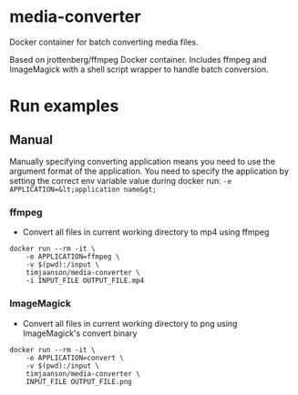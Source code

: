 # media-converter
Docker container for batch converting media files.

Based on jrottenberg/ffmpeg Docker container. Includes ffmpeg and ImageMagick with a shell script wrapper to handle batch conversion.

# Run examples

## Manual
Manually specifying converting application means you need to use the argument format of the application.
You need to specify the application by setting the correct env variable value during docker run: `-e APPLICATION=&lt;application name&gt;`

### ffmpeg
* Convert all files in current working directory to mp4 using ffmpeg
```
docker run --rm -it \
    -e APPLICATION=ffmpeg \
    -v $(pwd):/input \
    timjaanson/media-converter \
    -i INPUT_FILE OUTPUT_FILE.mp4
```

### ImageMagick
* Convert all files in current working directory to png using ImageMagick's convert binary
```
docker run --rm -it \
    -e APPLICATION=convert \
    -v $(pwd):/input \
    timjaanson/media-converter \
    INPUT_FILE OUTPUT_FILE.png
```
